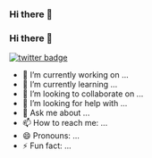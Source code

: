 ### Hi there 👋
### Hi there 👋
[![twitter badge](https://img.shields.io/twitter/url?label=%40NandiyaLive&style=social&url=https%3A%2F%2Ftwitter.com%2FNandiyaLive)](https://twitter.com/NandiyaLive)


- 🔭 I’m currently working on ...
- 🌱 I’m currently learning ...
- 👯 I’m looking to collaborate on ...
- 🤔 I’m looking for help with ...
- 💬 Ask me about ...
- 📫 How to reach me: ...
- 😄 Pronouns: ...
- ⚡ Fun fact: ...
